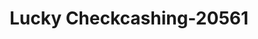 ---
f_zip-code: 80229
f_state-code: CO
title: Lucky Checkcashing-20561
f_phone: 303-287-8937
f_city-only: Thornton
f_address: 2400 E 88Th Ave Thornton
f_location-unique-id: '20561'
slug: lucky-checkcashing-20561
updated-on: '2024-05-30T13:46:58.046Z'
created-on: '2024-05-30T13:36:59.803Z'
published-on: '2024-05-30T13:54:32.469Z'
f_city-state: cms/city/thornton-co.md
f_company: cms/company/lucky-checkcashing.md
f_state: cms/state/colorado.md
layout: '[payday-loan].html'
tags: payday-loan
---
